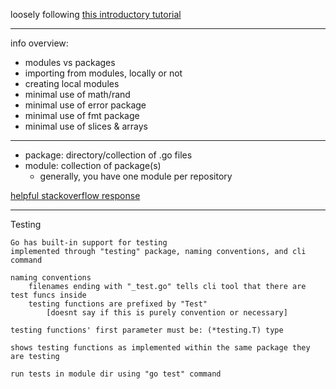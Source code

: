 
loosely following [this introductory tutorial](https://go.dev/doc/tutorial/create-module)

---

info overview:
- modules vs packages
- importing from modules, locally or not
- creating local modules
- minimal use of math/rand
- minimal use of error package
- minimal use of fmt package
- minimal use of slices & arrays

---

- package: directory/collection of .go files
- module: collection of package(s)
	- generally, you have one module per repository

[helpful stackoverflow response](https://stackoverflow.com/a/57314494)

---

Testing

	Go has built-in support for testing
	implemented through "testing" package, naming conventions, and cli command

	naming conventions
		filenames ending with "_test.go" tells cli tool that there are test funcs inside
		testing functions are prefixed by "Test"
			[doesnt say if this is purely convention or necessary]

	testing functions' first parameter must be: (*testing.T) type

	shows testing functions as implemented within the same package they are testing

	run tests in module dir using "go test" command

